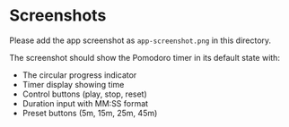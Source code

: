 # Screenshots

Please add the app screenshot as `app-screenshot.png` in this directory.

The screenshot should show the Pomodoro timer in its default state with:
- The circular progress indicator
- Timer display showing time
- Control buttons (play, stop, reset)
- Duration input with MM:SS format
- Preset buttons (5m, 15m, 25m, 45m)